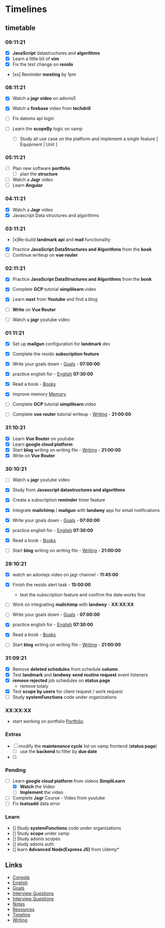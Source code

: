 # Timelines

## timetable

### 09:11:21

- [x] **JavaScript** datastructures and **algorithms**
- [x] Learn a little bit of **vim**
- [x] Fix the text change on **resido**
- [xs] Reminder **meeting** by 1pm

### 08:11:21

- [x] Watch a **jagr video** on adonis5
- [x] Watch a **firebase** video from **techdrill**
- [ ] Fix datoms api login

- [ ] Learn the **scopeBy** logic on vamp
  - [ ] Study all use case on the platform and implement a single feature [ Equipment | Unit ]

### 05:11:21

- [ ] Plan new software **portfolio**
  - [ ] plan the **structure**
- [ ] Watch a **Jagr** video
- [ ] Learn **Angular**

### 04:11:21

- [x] Watch a **Jagr** video
- [x] Javascript Data structures and algorithms

### 03:11:21

- [x]Re-build **landmark api** and **mail** functionality
- [x] Practice **JavaScript DataStructures and Algorithms** from the **book**
- [ ] Continue writeup on **vue router**

### 02:11:21

- [x] Practice **JavaScript DataStructures and Algorithms** from the **book**
- [x] Complete **GCP** tutorial **simplilearn** video
- [x] Learn **nuxt** from **Youtube** and find a blog
- [ ] **Write** on **Vue Router**

- [ ] Watch a **jagr** youtube video

### 01:11:21

- [x] Set up **mailgun** configuration for **landmark** dev
- [x] Complete the resido **subscription feature**

- [x] Write your goals down - [Goals](Goals.md) - **07:00:00**
- [x] practice english for - [English](English.md) **07:30:00**
- [x] Read a book - [Books](books.md)
- [x] Improve memory [Memory](memory.md)

- [ ] Complete **GCP** tutorial **simplilearn** video
- [ ] Complete **vue router** tutorial writeup - [Writing](writing.md) - **21:00:00**

### 31:10:21

- [x] Learn **Vue Router** on youtube
- [x] Learn **google cloud platform**
- [x] Start **blog** writing on writing file - [Writing](writing.md) - **21:00:00**
- [x] Write on **Vue Router**

### 30:10:21

- [ ] Watch a **jagr** youtube video
- [x] Study from **Javascript datastructures and algorithms**
- [x] Create a subscription **reminder** timer feature
- [x] Integrate **mailchimp** / **mailgun** with **landwey** app for email notifications

- [x] Write your goals down - [Goals](Goals.md) - **07:00:00**
- [x] practice english for - [English](English.md) **07:30:00**
- [x] Read a book - [Books](books.md)
- [ ] Start **blog** writing on writing file - [Writing](writing.md) - **21:00:00**

### 29:10:21

- [x] watch an adonisjs video on jagr channel - **11:45:00**
- [x] Finish the resido alert task - **15:00:00**
  - test the subscription feature and confirm the date works fine 
- [ ] Work on integratiing **mailchimp** with **landwey** - **XX:XX:XX**

- [ ] Write your goals down - [Goals](Goals.md) - **07:00:00**
- [x] practice english for - [English](English.md) **07:30:00**
- [x] Read a book - [Books](books.md)
- [ ] Start **blog** writing on writing file - [Writing](writing.md) - **21:00:00**

### 31:09:21

- [x] Remove **deleted schedules** from schedule **column**
- [x] Test **landmark** and **landwey** **send routine request** event listeners
- [x] **remove rejected** job schedules on **status page**
  - remove totaly
- [x] Test **scope by users** for client request / work request
- [ ] Study **systemFunctions** code under organizations

### XX:XX:XX

- start working on portfolio [Portfolio](projects.md)

### Extras

- [ ] modify the **maintenance cycle** list on vamp frontend (**status page**)
  - [ ] use the **backend** to filter by **due date**
- [ ] 

### Pending

- [ ] Learn **google cloud platform** from videos **SimpliLearn**
  - [x] **Watch** the Video
  - [ ] **Implement** the video
- [ ] Complete **Jagr** Course - Video from youtube
- [ ] Fix **loatsadd** data error

### Learn

- [] Study **systemFunctions** code under organizations
- [] Study **scope** under vamp
- [] Study adonis scopes
- [] study adonis auth
- [] learn **Advanced** **Node(Express JS)** from Udemy*

## Links

- [Console](console.js)
- [English](English.md)
- [Goals](Goals.md)
- [Interview Questions](Interview-Questions.md)
- [Interview Questions](CS%20Docs.md)
- [Notes](notes.md)
- [Resources](resources.md)
- [Timeline](timeline.md)
- [Writing](writing.md)